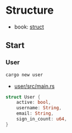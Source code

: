 # Structure

- book: [struct](https://doc.rust-lang.org/book/ch05-00-structs.html)

## Start

### User

```bash
cargo new user
```

- [user/src/main.rs](user/src/main.rs)

```rs
struct User {
    active: bool,
    username: String,
    email: String,
    sign_in_count: u64,
}
```
